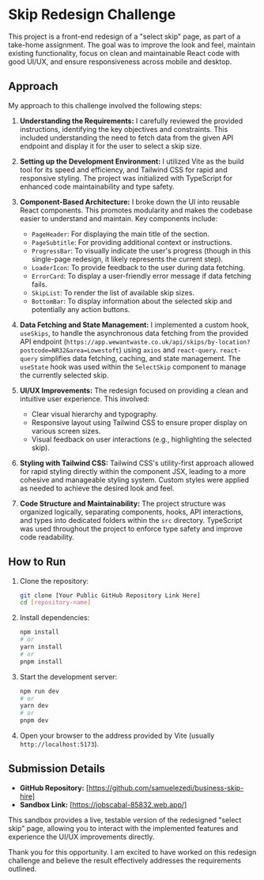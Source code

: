 # Skip Redesign Challenge

This project is a front-end redesign of a "select skip" page, as part of a take-home assignment. The goal was to improve the look and feel, maintain existing functionality, focus on clean and maintainable React code with good UI/UX, and ensure responsiveness across mobile and desktop.

## Approach

My approach to this challenge involved the following steps:

1.  **Understanding the Requirements:** I carefully reviewed the provided instructions, identifying the key objectives and constraints. This included understanding the need to fetch data from the given API endpoint and display it for the user to select a skip size.

2.  **Setting up the Development Environment:** I utilized Vite as the build tool for its speed and efficiency, and Tailwind CSS for rapid and responsive styling. The project was initialized with TypeScript for enhanced code maintainability and type safety.

3.  **Component-Based Architecture:** I broke down the UI into reusable React components. This promotes modularity and makes the codebase easier to understand and maintain. Key components include:
    * `PageHeader`: For displaying the main title of the section.
    * `PageSubtitle`: For providing additional context or instructions.
    * `ProgressBar`: To visually indicate the user's progress (though in this single-page redesign, it likely represents the current step).
    * `LoaderIcon`: To provide feedback to the user during data fetching.
    * `ErrorCard`: To display a user-friendly error message if data fetching fails.
    * `SkipList`: To render the list of available skip sizes.
    * `BottomBar`: To display information about the selected skip and potentially any action buttons.

4.  **Data Fetching and State Management:** I implemented a custom hook, `useSkips`, to handle the asynchronous data fetching from the provided API endpoint (`https://app.wewantwaste.co.uk/api/skips/by-location?postcode=NR32&area=Lowestoft`) using `axios` and `react-query`. `react-query` simplifies data fetching, caching, and state management. The `useState` hook was used within the `SelectSkip` component to manage the currently selected skip.

5.  **UI/UX Improvements:** The redesign focused on providing a clean and intuitive user experience. This involved:
    * Clear visual hierarchy and typography.
    * Responsive layout using Tailwind CSS to ensure proper display on various screen sizes.
    * Visual feedback on user interactions (e.g., highlighting the selected skip).

6.  **Styling with Tailwind CSS:** Tailwind CSS's utility-first approach allowed for rapid styling directly within the component JSX, leading to a more cohesive and manageable styling system. Custom styles were applied as needed to achieve the desired look and feel.

7.  **Code Structure and Maintainability:** The project structure was organized logically, separating components, hooks, API interactions, and types into dedicated folders within the `src` directory. TypeScript was used throughout the project to enforce type safety and improve code readability.


## How to Run

1.  Clone the repository:
    ```bash
    git clone [Your Public GitHub Repository Link Here]
    cd [repository-name]
    ```
2.  Install dependencies:
    ```bash
    npm install
    # or
    yarn install
    # or
    pnpm install
    ```
3.  Start the development server:
    ```bash
    npm run dev
    # or
    yarn dev
    # or
    pnpm dev
    ```
4.  Open your browser to the address provided by Vite (usually `http://localhost:5173`).

## Submission Details

* **GitHub Repository:** [https://github.com/samuelezedi/business-skip-hire]
* **Sandbox Link:** [https://jobscabal-85832.web.app/]

This sandbox provides a live, testable version of the redesigned "select skip" page, allowing you to interact with the implemented features and experience the UI/UX improvements directly.

Thank you for this opportunity. I am excited to have worked on this redesign challenge and believe the result effectively addresses the requirements outlined.